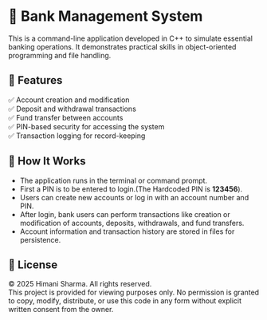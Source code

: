 # 🏦 Bank Management System

This is a command-line application developed in C++ to simulate essential banking operations. It demonstrates practical skills in object-oriented programming and file handling.

## 📌 Features

✅ Account creation and modification  
✅ Deposit and withdrawal transactions  
✅ Fund transfer between accounts  
✅ PIN-based security for accessing the system  
✅ Transaction logging for record-keeping


## 🚀 How It Works

- The application runs in the terminal or command prompt.
- First a PIN is to be entered to login.(The Hardcoded PIN is **123456**).  
- Users can create new accounts or log in with an account number and PIN.
- After login, bank users can perform transactions like creation or modification of accounts, deposits, withdrawals, and fund transfers.  
- Account information and transaction history are stored in files for persistence.

## 📜 License

© 2025 Himani Sharma. All rights reserved.  
This project is provided for viewing purposes only. No permission is granted to copy, modify, distribute, or use this code in any form without explicit written consent from the owner.
